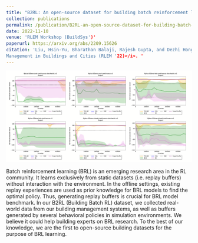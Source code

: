 ```yaml
---
title: "B2RL: An open-source dataset for building batch reinforcement learning."
collection: publications
permalink: /publication/B2RL-an-open-source-dataset-for-building-batch-reinforcement-learning
date: 2022-11-10
venue: 'RLEM Workshop (BuildSys')'
paperurl: https://arxiv.org/abs/2209.15626
citation: 'Liu, Hsin-Yu, Bharathan Balaji, Rajesh Gupta, and Dezhi Hong. &quot; B2RL: An open-source dataset for building batch reinforcement learning &quot; <i>ACM SIGEnergy Workshop on Reinforcement Learning for Energy
Management in Buildings and Cities (RLEM '22)</i>. '
---
```

![Learning curves of BRL models learn from expert buffers](/images/B2RL_learning_curves.png)

Batch reinforcement learning (BRL) is an emerging research area
in the RL community. It learns exclusively from static datasets (i.e.
replay buffers) without interaction with the environment. In the
offline settings, existing replay experiences are used as prior knowledge
for BRL models to find the optimal policy. Thus, generating
replay buffers is crucial for BRL model benchmark. In our B2RL
(Building Batch RL) dataset, we collected real-world data from our
building management systems, as well as buffers generated by several
behavioral policies in simulation environments. We believe it
could help building experts on BRL research. To the best of our
knowledge, we are the first to open-source building datasets for the
purpose of BRL learning.